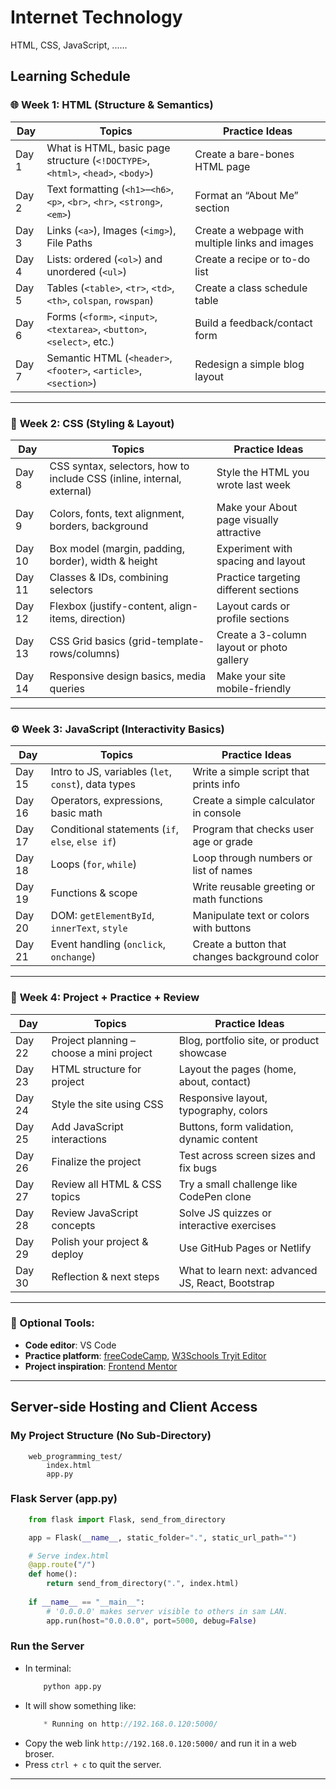 # **Internet Technology**
HTML, CSS, JavaScript, ......


## Learning Schedule

### 🌐 **Week 1: HTML (Structure & Semantics)**

| **Day** | **Topics**                                                                      | **Practice Ideas**                              |
| ------- | ------------------------------------------------------------------------------- | ----------------------------------------------- |
| Day 1   | What is HTML, basic page structure (`<!DOCTYPE>`, `<html>`, `<head>`, `<body>`) | Create a bare-bones HTML page                   |
| Day 2   | Text formatting (`<h1>`–`<h6>`, `<p>`, `<br>`, `<hr>`, `<strong>`, `<em>`)      | Format an “About Me” section                    |
| Day 3   | Links (`<a>`), Images (`<img>`), File Paths                                     | Create a webpage with multiple links and images |
| Day 4   | Lists: ordered (`<ol>`) and unordered (`<ul>`)                                  | Create a recipe or to-do list                   |
| Day 5   | Tables (`<table>`, `<tr>`, `<td>`, `<th>`, `colspan`, `rowspan`)                | Create a class schedule table                   |
| Day 6   | Forms (`<form>`, `<input>`, `<textarea>`, `<button>`, `<select>`, etc.)         | Build a feedback/contact form                   |
| Day 7   | Semantic HTML (`<header>`, `<footer>`, `<article>`, `<section>`)                | Redesign a simple blog layout                   |

---

### 🎨 **Week 2: CSS (Styling & Layout)**

| **Day** | **Topics**                                                             | **Practice Ideas**                        |
| ------- | ---------------------------------------------------------------------- | ----------------------------------------- |
| Day 8   | CSS syntax, selectors, how to include CSS (inline, internal, external) | Style the HTML you wrote last week        |
| Day 9   | Colors, fonts, text alignment, borders, background                     | Make your About page visually attractive  |
| Day 10  | Box model (margin, padding, border), width & height                    | Experiment with spacing and layout        |
| Day 11  | Classes & IDs, combining selectors                                     | Practice targeting different sections     |
| Day 12  | Flexbox (justify-content, align-items, direction)                      | Layout cards or profile sections          |
| Day 13  | CSS Grid basics (grid-template-rows/columns)                           | Create a 3-column layout or photo gallery |
| Day 14  | Responsive design basics, media queries                                | Make your site mobile-friendly            |

---

### ⚙️ **Week 3: JavaScript (Interactivity Basics)**

| **Day** | **Topics**                                          | **Practice Ideas**                            |
| ------- | --------------------------------------------------- | --------------------------------------------- |
| Day 15  | Intro to JS, variables (`let`, `const`), data types | Write a simple script that prints info        |
| Day 16  | Operators, expressions, basic math                  | Create a simple calculator in console         |
| Day 17  | Conditional statements (`if`, `else`, `else if`)    | Program that checks user age or grade         |
| Day 18  | Loops (`for`, `while`)                              | Loop through numbers or list of names         |
| Day 19  | Functions & scope                                   | Write reusable greeting or math functions     |
| Day 20  | DOM: `getElementById`, `innerText`, `style`         | Manipulate text or colors with buttons        |
| Day 21  | Event handling (`onclick`, `onchange`)              | Create a button that changes background color |

---

### 🚀 **Week 4: Project + Practice + Review**

| **Day** | **Topics**                               | **Practice Ideas**                                |
| ------- | ---------------------------------------- | ------------------------------------------------- |
| Day 22  | Project planning – choose a mini project | Blog, portfolio site, or product showcase         |
| Day 23  | HTML structure for project               | Layout the pages (home, about, contact)           |
| Day 24  | Style the site using CSS                 | Responsive layout, typography, colors             |
| Day 25  | Add JavaScript interactions              | Buttons, form validation, dynamic content         |
| Day 26  | Finalize the project                     | Test across screen sizes and fix bugs             |
| Day 27  | Review all HTML & CSS topics             | Try a small challenge like CodePen clone          |
| Day 28  | Review JavaScript concepts               | Solve JS quizzes or interactive exercises         |
| Day 29  | Polish your project & deploy             | Use GitHub Pages or Netlify                       |
| Day 30  | Reflection & next steps                  | What to learn next: advanced JS, React, Bootstrap |

---

### 📝 Optional Tools:

* **Code editor**: VS Code
* **Practice platform**: [freeCodeCamp](https://www.freecodecamp.org/), [W3Schools Tryit Editor](https://www.w3schools.com/html/tryit.asp)
* **Project inspiration**: [Frontend Mentor](https://www.frontendmentor.io/)

---

## Server-side Hosting and Client Access

### My Project Structure (No Sub-Directory)
```pgsql
    web_programming_test/
        index.html
        app.py
```

### Flask Server (app.py)
```python
    from flask import Flask, send_from_directory

    app = Flask(__name__, static_folder=".", static_url_path="")

    # Serve index.html
    @app.route("/")
    def home():
        return send_from_directory(".", index.html)
    
    if __name__ == "__main__":
        # '0.0.0.0' makes server visible to others in sam LAN.
        app.run(host="0.0.0.0", port=5000, debug=False)
```

### Run the Server
- In terminal:
    ```cmd
        python app.py
    ```
- It will show something like:
    ```csharp
        * Running on http://192.168.0.120:5000/
    ```
- Copy the web link `http://192.168.0.120:5000/` and run it in a web broser.
- Press `ctrl + c` to quit the server.

---